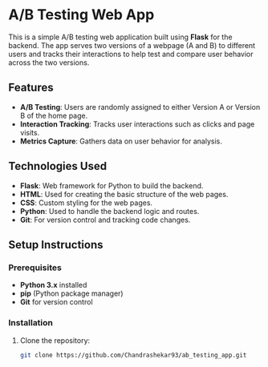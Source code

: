 # A/B Testing Web App

This is a simple A/B testing web application built using **Flask** for the backend. The app serves two versions of a webpage (A and B) to different users and tracks their interactions to help test and compare user behavior across the two versions.

## Features

- **A/B Testing**: Users are randomly assigned to either Version A or Version B of the home page.
- **Interaction Tracking**: Tracks user interactions such as clicks and page visits.
- **Metrics Capture**: Gathers data on user behavior for analysis.

## Technologies Used

- **Flask**: Web framework for Python to build the backend.
- **HTML**: Used for creating the basic structure of the web pages.
- **CSS**: Custom styling for the web pages.
- **Python**: Used to handle the backend logic and routes.
- **Git**: For version control and tracking code changes.

## Setup Instructions

### Prerequisites

- **Python 3.x** installed
- **pip** (Python package manager)
- **Git** for version control

### Installation

1. Clone the repository:
   ```bash
   git clone https://github.com/Chandrashekar93/ab_testing_app.git
